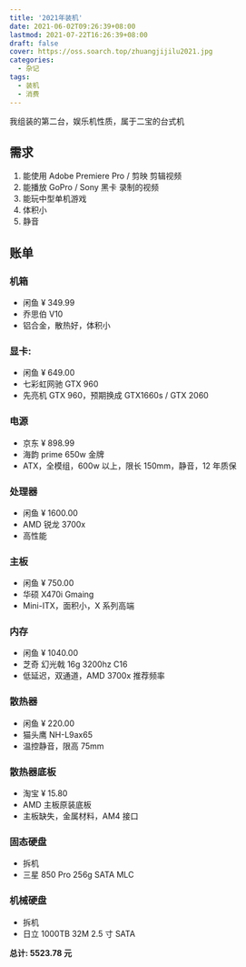 ```yaml
---
title: '2021年装机'
date: 2021-06-02T09:26:39+08:00
lastmod: 2021-07-22T16:26:39+08:00
draft: false
cover: https://oss.soarch.top/zhuangjijilu2021.jpg
categories:
  - 杂记
tags:
  - 装机
  - 消费
---
```


我组装的第二台，娱乐机性质，属于二宝的台式机

<!--more-->

## 需求

1. 能使用 Adobe Premiere Pro / 剪映 剪辑视频
2. 能播放 GoPro / Sony 黑卡 录制的视频
3. 能玩中型单机游戏
4. 体积小
5. 静音

## 账单

### 机箱

- 闲鱼 ¥ 349.99
- 乔思伯 V10
- 铝合金，散热好，体积小

### 显卡:

- 闲鱼 ¥ 649.00
- 七彩虹网驰 GTX 960
- 先亮机 GTX 960，预期换成 GTX1660s / GTX 2060

### 电源

- 京东 ¥ 898.99
- 海韵 prime 650w 金牌
- ATX，全模组，600w 以上，限长 150mm，静音，12 年质保

### 处理器

- 闲鱼 ¥ 1600.00
- AMD 锐龙 3700x
- 高性能

### 主板

- 闲鱼 ¥ 750.00
- 华硕 X470i Gmaing
- Mini-ITX，面积小，X 系列高端

### 内存

- 闲鱼 ¥ 1040.00
- 芝奇 幻光戟 16g 3200hz C16
- 低延迟，双通道，AMD 3700x 推荐频率

### 散热器

- 闲鱼 ¥ 220.00
- 猫头鹰 NH-L9ax65
- 温控静音，限高 75mm

### 散热器底板

- 淘宝 ¥ 15.80
- AMD 主板原装底板
- 主板缺失，金属材料，AM4 接口

### 固态硬盘

- 拆机
- 三星 850 Pro 256g SATA MLC

### 机械硬盘

- 拆机
- 日立 1000TB 32M 2.5 寸 SATA

**总计: 5523.78 元**
